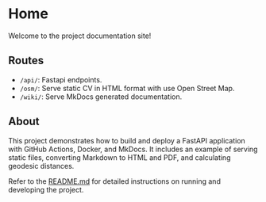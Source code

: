 # Home

Welcome to the project documentation site!

## Routes

- `/api/`: Fastapi endpoints.
- `/osm/`: Serve static CV in HTML format with use Open Street Map.
- `/wiki/`: Serve MkDocs generated documentation.

## About

This project demonstrates how to build and deploy a FastAPI application with GitHub Actions, Docker, and MkDocs. It includes an example of serving static files, converting Markdown to HTML and PDF, and calculating geodesic distances.

Refer to the [README.md](https://github.com/yourusername/yourrepository) for detailed instructions on running and developing the project.
